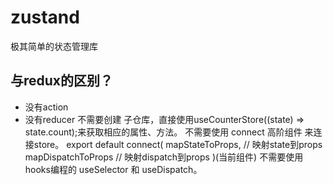 # zustand

极其简单的状态管理库
## 与redux的区别？
- 没有action
- 没有reducer
  不需要创建 子仓库，直接使用useCounterStore((state) => state.count);来获取相应的属性、方法。
  不需要使用 connect 高阶组件 来连接store。
  export default connect(
    mapStateToProps, // 映射state到props
    mapDispatchToProps // 映射dispatch到props
  )(当前组件) 
  不需要使用 hooks编程的 useSelector 和 useDispatch。
  